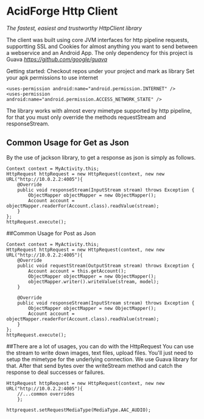 # AcidForge Http Client
*The fastest, easiest and trustworthy HttpClient library*

The client was built using core JVM interfaces for http pipeline requests, supportting SSL and Cookies for almost anything you want to send between a webservice and an Android App.
The only dependency for this project is Guava *https://github.com/google/guava*

Getting started:
Checkout repos under your project and mark as library
Set your apk permissions to use internet

```
<uses-permission android:name="android.permission.INTERNET" />
<uses-permission android:name="android.permission.ACCESS_NETWORK_STATE" />
```

The library works with almost every mimetype supported by http pipeline, for that you must only override the methods requestStream and responseStream.


## Common Usage for Get as Json
By the use of jackson library, to get a response as json is simply as follows.
```
Context context = MyActivity.this;
HttpRequest httpRequest = new HttpRequest(context, new new URL("http://10.0.2.2:4005"){
	@Override
	public void responseStream(InputStream stream) throws Exception {
		ObjectMapper objectMapper = new ObjectMapper();
		Account account = objectMapper.readerFor(Account.class).readValue(stream);
	}
};
httpRequest.execute();
```

##Common Usage for Post as Json
```
Context context = MyActivity.this;
HttpRequest httpRequest = new HttpRequest(context, new new URL("http://10.0.2.2:4005"){
	@Override
	public void requestStream(OutputStream stream) throws Exception {
		Account account = this.getAccount();
		ObjectMapper objectMapper = new ObjectMapper();
		objectMapper.writer().writeValue(stream, model);
	}
	
	@Override
	public void responseStream(InputStream stream) throws Exception {
		ObjectMapper objectMapper = new ObjectMapper();
		Account account = objectMapper.readerFor(Account.class).readValue(stream);
	}
};
httpRequest.execute();
```

##There are a lot of usages, you can do with the HttpRequest
You can use the stream to write down images, text files, upload files.
You'll just need to setup the mimetype for the underlying connection.
We use Guava library for that.
After that send bytes over the writeStream method and catch the response to deal successes or failures.
```
HttpRequest httpRequest = new HttpRequest(context, new new URL("http://10.0.2.2:4005"){
	//...common overrides
	};
	
httprequest.setRequestMediaType(MediaType.AAC_AUDIO);
```
